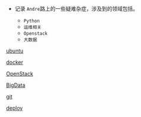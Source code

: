 * 记录 `Andre`路上的一些疑难杂症，涉及到的领域包括。

  - `Python`
  - `运维相关`
  - `Openstack`
  - `大数据`

[ubuntu](zh-cn/ubuntu/_sidebar.md ":include")

[docker](zh-cn/docker/_sidebar.md ":include")

[OpenStack](zh-cn/openstack/_sidebar.md ":include")

[BigData](zh-cn/bigdata/_sidebar.md ":include")

[git](zh-cn/git/_sidebar.md ":include")

[deploy](zh-cn/deploy/_sidebar.md ":include")
